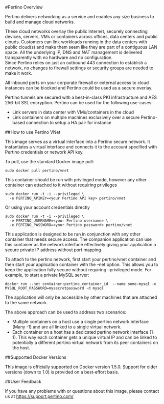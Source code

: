 #Pertino Overview

Pertino delivers networking as a service and enables any size business to build and manage cloud networks.

These cloud networks overlay the public Internet, securely connecting devices, servers, VMs or containers across offices, data centers and public clouds. 
Customers can link workloads running in the data centers with public cloud(s) and make them seem like they are part of a contiguous LAN space.
All the underlying IP, DNS and NAT management is delivered transparently with no hardware and no configuration.  
Since Pertino relies on just an outbound 443 connection to establish a network, no changes to firewall settings or security groups are needed to make it work.  

All inbound ports on your corporate firewall or external access to cloud instances can be blocked and Pertino could be used as a secure overlay.

Pertino tunnels are secured with a best-in-class PKI infrastructure and AES 256-bit SSL encryption.  Pertino can be used for the following use-cases:

- Link servers in data center with VMs/containers in the cloud
- Link containers on multiple machines exclusively over a secure Pertino-based connection to setup a HA pair for instance

##How to use Pertino VNet

This image serves as a virtual interface into a Pertino secure network. It instantiates a virtual interface and connects it to the account specified with Pertino credentials or network API key. 


To pull, use the standard Docker image pull:

```
sudo docker pull pertino/vnet

```
This container should be run with privileged mode, however any other container can attached to it without requiring privileges

```
sudo docker run -t -i --privileged \
  -e PERTINO_APIKEY=<your Pertino API key> pertino/vnet
```
Or using your account credentials directly

```
sudo docker run -t -i --privileged \
  -e PERTINO_USERNAME=<your Pertino username> \
  -e PERTINO_PASSWORD=<your Pertino password> pertino/vnet
```
This application is designed to be run in conjunction with any other container that needs secure access. The companion application can use this container as the network interface effectively giving your application a secure private IP address without port mapping

To attach to the pertino network, first start your pertino/vnet container and then start your application container with the –net option. This allows you to keep the application fully secure without requiring –privileged mode. For example, to start a private MySQL server:

```
docker run --net container:pertino_container_id  --name some-mysql -e MYSQL_ROOT_PASSWORD=mysecretpassword -d mysql
```
The application will only be accessible by other machines that are attached to the same network.

The above approach can be used to address two scenarios:

- Multiple containers on a host use a single pertino network interface (Many -1) and are all linked to a single virtual network.
- Each container on a host has a dedicated  pertino network interface (1-1).  This way each container gets a unique virtual IP and can be linked to potentially a different pertino virtual network from its peer containers on the host.

##Supported Docker Versions

This image is officially supported on Docker version 1.5.0.
Support for older versions (down to 1.0) is provided on a best-effort basis.

 
 
##User Feedback

If you have any problems with or questions about this image, please contact us at https://support.pertino.com/


